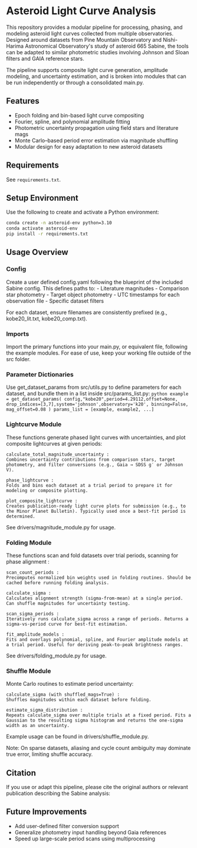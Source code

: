 # Asteroid Light Curve Analysis

This repository provides a modular pipeline for processing, phasing, and modeling asteroid light curves collected from multiple observatories. Designed around datasets from Pine Mountain Observatory and Nishi-Harima Astronomical Observatory's study of asteroid 665 Sabine, the tools can be adapted to similar photometric studies involving Johnson and Sloan filters and GAIA reference stars.

The pipeline supports composite light curve generation, amplitude modeling, and uncertainty estimation, and is broken into modules that can be run independently or through a consolidated main.py.

## Features
- Epoch folding and bin-based light curve compositing
- Fourier, spline, and polynomial amplitude fitting
- Photometric uncertainty propagation using field stars and literature mags
- Monte Carlo–based period error estimation via magnitude shuffling
- Modular design for easy adaptation to new asteroid datasets

## Requirements
See `requirements.txt`.

## Setup Environment
Use the following to create and activate a Python environment:
```bash
conda create -n asteroid-env python=3.10
conda activate asteroid-env
pip install -r requirements.txt
```

## Usage Overview
### Config
Create a user defined config.yaml following the blueprint of the included Sabine config. 
This defines paths to:
    - Literature magnitudes
    - Comparison star photometry
    - Target object photometry
    - UTC timestamps for each observation file
    - Specific dataset filters

For each dataset, ensure filenames are consistently prefixed (e.g., kobe20_lit.txt, kobe20_comp.txt).

### Imports
Import the primary functions into your main.py, or equivalent file, following the example modules. For ease of use, keep your working file outside of the src folder.

### Parameter Dictionaries
Use get_dataset_params from src/utils.py to define parameters for each dataset, and bundle them in a list inside src/params_list.py:
    ```python
        example = get_dataset_params(
        config,"kobe20",period=4.29112,offset=None,
        drop_indices=[3,7],system='johnson',observatory='k20',
        binning=False, mag_offset=0.08
        )
    params_list = [example, example2, ...]```

### Lightcurve Module
These functions generate phased light curves with uncertainties, and plot composite lightcurves at given periods:

    calculate_total_magnitude_uncertainty :
    Combines uncertainty contributions from comparison stars, target photometry, and filter conversions (e.g., Gaia → SDSS g′ or Johnson V).

    phase_lightcurve :
    Folds and bins each dataset at a trial period to prepare it for modeling or composite plotting.

    plot_composite_lightcurve :
    Creates publication-ready light curve plots for submission (e.g., to the Minor Planet Bulletin). Typically used once a best-fit period is determined.

See drivers/magnitude_module.py for usage.

### Folding Module
These functions scan and fold datasets over trial periods, scanning for phase alignment :

    scan_count_periods :
    Precomputes normalized bin weights used in folding routines. Should be cached before running folding analysis.

    calculate_sigma :
    Calculates alignment strength (sigma-from-mean) at a single period. Can shuffle magnitudes for uncertainty testing.

    scan_sigma_periods :
    Iteratively runs calculate_sigma across a range of periods. Returns a sigma-vs-period curve for best-fit estimation.

    fit_amplitude_models :
    Fits and overlays polynomial, spline, and Fourier amplitude models at a trial period. Useful for deriving peak-to-peak brightness ranges.

See drivers/folding_module.py for usage.

### Shuffle Module
Monte Carlo routines to estimate period uncertainty:

    calculate_sigma (with shuffled_mags=True) :
    Shuffles magnitudes within each dataset before folding.

    estimate_sigma_distribution :
    Repeats calculate_sigma over multiple trials at a fixed period. Fits a Gaussian to the resulting sigma histogram and returns the one-sigma width as an uncertainty.

Example usage can be found in drivers/shuffle_module.py.

Note: On sparse datasets, aliasing and cycle count ambiguity may dominate true error, limiting shuffle accuracy.

## Citation
If you use or adapt this pipeline, please cite the original authors or relevant publication describing the Sabine analysis:

## Future Improvements
- Add user-defined filter conversion support
- Generalize photometry input handling beyond Gaia references
- Speed up large-scale period scans using multiprocessing
